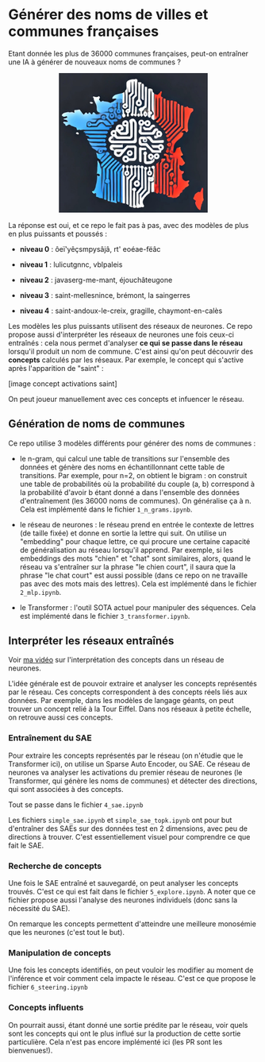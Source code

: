 # Générer des noms de villes et communes françaises

Etant donnée les plus de 36000 communes françaises, peut-on entraîner une IA à générer de nouveaux noms de communes ?

<div style="text-align: center;">
  <img src="assets/france.jpg" alt="Diagramme explicatif" width=300>
</div>

La réponse est oui, et ce repo le fait pas à pas, avec des modèles de plus en plus puissants et poussés :

- <b>niveau 0</b> : ôeï'yêçsmpysâjâ, rt' eoéae-fëâc

- <b>niveau 1</b> : lulicutgnnc, vblpaleis

- <b>niveau 2</b> : javaserg-me-mant, éjouchâteugone

- <b>niveau 3</b> : saint-mellesnince, brémont, la saingerres

- <b>niveau 4</b> : saint-andoux-le-creix, gragille, chaymont-en-calès

Les modèles les plus puissants utilisent des réseaux de neurones. Ce repo propose aussi d'interpréter les réseaux de neurones une fois ceux-ci entraînés : cela nous permet d'analyser <b>ce qui se passe dans le réseau</b> lorsqu'il produit un nom de commune.
C'est ainsi qu'on peut découvrir des <b>concepts</b> calculés par les réseaux. Par exemple, le concept qui s'active après l'apparition de "saint" :

[image concept activations saint]

On peut joueur manuellement avec ces concepts et infuencer le réseau.

## Génération de noms de communes
Ce repo utilise 3 modèles différents pour générer des noms de communes :
- le n-gram, qui calcul une table de transitions sur l'ensemble des données et génère des noms en échantillonnant cette table de transitions. Par exemple, pour n=2, on obtient le bigram : on construit une table de probabilités où la probabilité du couple (a, b) correspond à la probabilité d'avoir b étant donné a dans l'ensemble des données d'entraînement (les 36000 noms de communes). On généralise ça à n. Cela est implémenté dans le fichier `1_n_grams.ipynb`.

- le réseau de neurones : le réseau prend en entrée le contexte de lettres (de taille fixée) et donne en sortie la lettre qui suit. On utilise un "embedding" pour chaque lettre, ce qui procure une certaine capacité de généralisation au réseau lorsqu'il apprend.
Par exemple, si les embeddings des mots "chien" et "chat" sont similaires, alors, quand le réseau va s'entraîner sur la phrase "le chien court", il saura que la phrase "le chat court" est aussi possible (dans ce repo on ne travaille pas avec des mots mais des lettres). Cela est implémenté dans le fichier `2_mlp.ipynb`.

- le Transformer : l'outil SOTA actuel pour manipuler des séquences.
Cela est implémenté dans le fichier `3_transformer.ipynb`.
 

## Interpréter les réseaux entraînés

Voir [ma vidéo](https://www.apple.com) sur l'interprétation des concepts dans un réseau de neurones.

L'idée générale est de pouvoir extraire et analyser les concepts représentés par le réseau. Ces concepts correspondent à des concepts réels liés aux données. Par exemple, dans les modèles de langage géants, on peut trouver un concept relié à la Tour Eiffel. Dans nos réseaux à petite échelle, on retrouve aussi ces concepts. 

### Entraînement du SAE
Pour extraire les concepts représentés par le réseau (on n'étudie que le Transformer ici), on utilise un Sparse Auto Encoder, ou SAE. Ce réseau de neurones va analyser les activations du premier réseau de neurones (le Transformer, qui génère les noms de communes) et détecter des directions, qui sont associées à des concepts.

Tout se passe dans le fichier `4_sae.ipynb`

Les fichiers `simple_sae.ipynb` et `simple_sae_topk.ipynb` ont pour but d'entraîner des SAEs sur des données test en 2 dimensions, avec peu de directions à trouver. C'est essentiellement visuel pour comprendre ce que fait le SAE.

### Recherche de concepts

Une fois le SAE entraîné et sauvegardé, on peut analyser les concepts trouvés. C'est ce qui est fait dans le fichier `5_explore.ipynb`. A noter que ce fichier propose aussi l'analyse des neurones individuels (donc sans la nécessité du SAE).

On remarque les concepts permettent d'atteindre une meilleure monosémie que les neurones (c'est tout le but).

### Manipulation de concepts

Une fois les concepts identifiés, on peut vouloir les modifier au moment de l'inférence et voir comment cela impacte le réseau. C'est ce que propose le fichier `6_steering.ipynb`

### Concepts influents

On pourrait aussi, étant donné une sortie prédite par le réseau, voir quels sont les concepts qui ont le plus influé sur la production de cette sortie particulière. Cela n'est pas encore implémenté ici (les PR sont les bienvenues!).